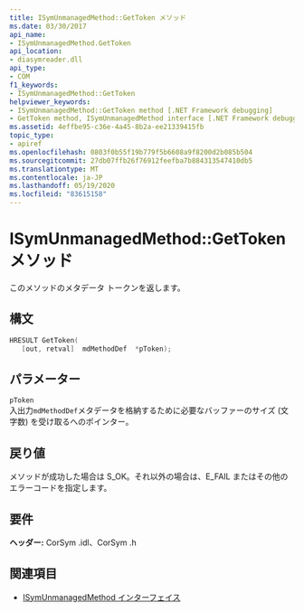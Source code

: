 ```yaml
---
title: ISymUnmanagedMethod::GetToken メソッド
ms.date: 03/30/2017
api_name:
- ISymUnmanagedMethod.GetToken
api_location:
- diasymreader.dll
api_type:
- COM
f1_keywords:
- ISymUnmanagedMethod::GetToken
helpviewer_keywords:
- ISymUnmanagedMethod::GetToken method [.NET Framework debugging]
- GetToken method, ISymUnmanagedMethod interface [.NET Framework debugging]
ms.assetid: 4effbe95-c36e-4a45-8b2a-ee21339415fb
topic_type:
- apiref
ms.openlocfilehash: 0803f0b55f19b779f5b6608a9f8200d2b085b504
ms.sourcegitcommit: 27db07ffb26f76912feefba7b884313547410db5
ms.translationtype: MT
ms.contentlocale: ja-JP
ms.lasthandoff: 05/19/2020
ms.locfileid: "83615158"
---
```

# <a name="isymunmanagedmethodgettoken-method"></a>ISymUnmanagedMethod::GetToken メソッド
このメソッドのメタデータ トークンを返します。  
  
## <a name="syntax"></a>構文  
  
```cpp  
HRESULT GetToken(  
   [out, retval]  mdMethodDef  *pToken);  
```  
  
## <a name="parameters"></a>パラメーター  
 `pToken`  
 入出力`mdMethodDef`メタデータを格納するために必要なバッファーのサイズ (文字数) を受け取るへのポインター。  
  
## <a name="return-value"></a>戻り値  
 メソッドが成功した場合は S_OK。それ以外の場合は、E_FAIL またはその他のエラーコードを指定します。  
  
## <a name="requirements"></a>要件  
 **ヘッダー:** CorSym .idl、CorSym .h  
  
## <a name="see-also"></a>関連項目

- [ISymUnmanagedMethod インターフェイス](isymunmanagedmethod-interface.md)
